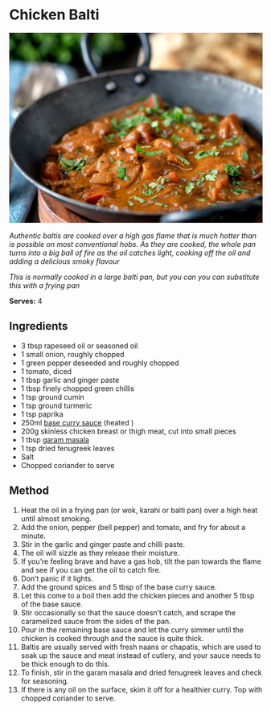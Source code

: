# Chicken Balti

![Name](resources/balti.png)

*Authentic baltis are cooked over a high gas flame that is much hotter than is possible on most conventional hobs. As they are cooked, the whole pan turns into a big ball of fire as the oil catches light, cooking off the oil and adding a delicious smoky flavour*

*This is normally cooked in a large balti pan, but you can you can substitute this with a frying pan*

**Serves:** 4

## Ingredients
- 3 tbsp rapeseed oil or seasoned oil
- 1 small onion, roughly chopped 
- 1 green pepper deseeded and roughly chopped 
- 1 tomato, diced 
- 1 tbsp garlic and ginger paste 
- 1 tbsp finely chopped green chillis
- 1 tsp ground cumin 
- 1 tsp ground turmeric 
- 1 tsp paprika 
- 250ml [base curry sauce](../Base/curry-base.md) (heated )
- 200g skinless chicken breast or thigh meat, cut into small pieces
- 1 tbsp [garam masala](../Base/garam-masala.md)
- 1 tsp dried fenugreek leaves 
- Salt 
- Chopped coriander to serve 

## Method
1. Heat the oil in a frying pan (or wok, karahi or balti pan) over a high heat until almost smoking. 
1. Add the onion, pepper (bell pepper) and tomato, and fry for about a minute. 
1. Stir in the garlic and ginger paste and chilli paste. 
1. The oil will sizzle as they release their moisture. 
1. If you’re feeling brave and have a gas hob, tilt the pan towards the flame and see if you can get the oil to catch fire. 
1. Don’t panic if it lights.
1. Add the ground spices and 5 tbsp of the base curry sauce. 
1. Let this come to a boil then add the chicken pieces and another 5 tbsp of the base sauce. 
1. Stir occasionally so that the sauce doesn’t catch, and scrape the caramelized sauce from the sides of the pan. 
1. Pour in the remaining base sauce and let the curry simmer until the chicken is cooked through and the sauce is quite thick. 
1. Baltis are usually served with fresh naans or chapatis, which are used to soak up the sauce and meat instead of cutlery, and your sauce needs to be thick enough to do this. 
1. To finish, stir in the garam masala and dried fenugreek leaves and check for seasoning. 
1. If there is any oil on the surface, skim it off for a healthier curry. 
Top with chopped coriander to serve. 
